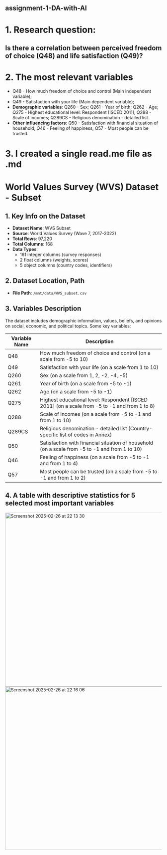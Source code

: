 ## assignment-1-DA-with-AI
# 1. Research question: 
## Is there a correlation between perceived freedom of choice (Q48) and life satisfaction (Q49)?

# 2. The most relevant variables
- Q48 - How much freedom of choice and control (Main independent variable);
- Q49 - Satisfaction with your life (Main dependent variable);
- **Demographic variables**: Q260 - Sex; Q261 - Year of birth; Q262 -  Age; Q275 - Highest educational level: Respondent [ISCED 2011]; Q288 - Scale of incomes; Q289CS - Religious denomination - detailed list. 
- **Other influencing factors**: Q50 - Satisfaction with financial situation of household; Q46 - Feeling of happiness, Q57 - Most people can be trusted.

# 3. I created a single read.me file as .md
# World Values Survey (WVS) Dataset - Subset

## 1. Key Info on the Dataset
- **Dataset Name**: WVS Subset
- **Source**: World Values Survey (Wave 7, 2017-2022)
- **Total Rows**: 97,220
- **Total Columns**: 168
- **Data Types**:
  - 161 integer columns (survey responses)
  - 2 float columns (weights, scores)
  - 5 object columns (country codes, identifiers)

## 2. Dataset Location, Path
- **File Path**: `/mnt/data/WVS_subset.csv`

## 3. Variables Description
The dataset includes demographic information, values, beliefs, and opinions on social, economic, and political topics. Some key variables:

| Variable Name   | Description |
|----------------|-------------|
| Q48            | How much freedom of choice and control (on a scale from -5 to 10) |
| Q49            | Satisfaction with your life (on a scale from 1 to 10) |
| Q260           | Sex (on a scale from 1, 2, -2, -4, -5) |
| Q261           | Year of birth (on a scale from -5 to -1) |
| Q262           | Age (on a scale from -5 to -1) |
| Q275           | Highest educational level: Respondent [ISCED 2011] (on a scale from -5 to -1 and from 1 to 8) |
| Q288           | Scale of incomes (on a scale from -5 to -1 and from 1 to 10)|
| Q289CS         | Religious denomination - detailed list (Country-specific list of codes in Annex) |
| Q50            | Satisfaction with financial situation of household (on a scale from -5 to -1 and from 1 to 10) |
| Q46            | Feeling of happiness (on a scale from -5 to -1 and from 1 to 4)|
| Q57            | Most people can be trusted (on a scale from -5 to -1 and from 1 to 2)|

## 4. A table with descriptive statistics for 5 selected most important variables
<img width="557" alt="Screenshot 2025-02-26 at 22 13 30" src="https://github.com/user-attachments/assets/b4579e64-7248-43de-8b9a-c0a7d9e88683" />
<img width="524" alt="Screenshot 2025-02-26 at 22 16 06" src="https://github.com/user-attachments/assets/7881b11c-3642-4ce5-8128-58fdfeaa07b6" />

